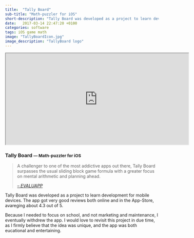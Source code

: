```yaml
---
title:  "Tally Board"
sub-title: "Math-puzzler for iOS"
short-description: "Tally Board was developed as a project to learn development for mobile devices. The app got very good reviews both online and in the App-Store, avareging about 4.3 out of 5."
date:   2017-03-14 22:47:20 +0100
categories: software
tags: iOS game math
image: "TallyBoardIcon.jpg"
image_description: "TallyBoard logo"
---
```


<div class="center">
  <iframe width="600" height="300" class="modal-video center-block" src="https://www.youtube.com/embed/rVFfYdkR04o" allowfullscreen></iframe>
</div>
<h3>Tally Board <small> &mdash; Math-puzzler for iOS</small></h3>
<blockquote>
  <p>A challenger to one of the most addictive apps out there, Tally Board surpasses the usual sliding block game formula with a greater focus on mental arithmetic and planning ahead.</p>
  <footer>
    <cite>
      <a href="https://evaluapp.wordpress.com/2014/08/02/tally-board/"> &ndash; EVALUAPP</a>
      </cite>
    </footer>
</blockquote>
  <p>Tally Board was developed as a project to learn development for mobile devices. The app got very good reviews both online and in the App-Store, avareging about 4.3 out of 5.</p>

<p>Because I needed to focus on school, and not marketing and maintenance, I eventually withdrew the app. I would love to revisit this project in due time, as I firmly believe that the idea was unique, and the app was both eucational and entertaining.</p>
